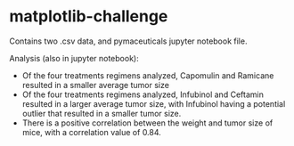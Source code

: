 # matplotlib-challenge
 
Contains two .csv data, and pymaceuticals jupyter notebook file.

Analysis (also in jupyter notebook): 
- Of the four treatments regimens analyzed, Capomulin and Ramicane resulted in a smaller average tumor size
- Of the four treatments regimens analyzed, Infubinol and Ceftamin resulted in a larger average tumor size, with Infubinol having a potential outlier that resulted in a smaller tumor size.
- There is a positive correlation between the weight and tumor size of mice, with a correlation value of 0.84.
